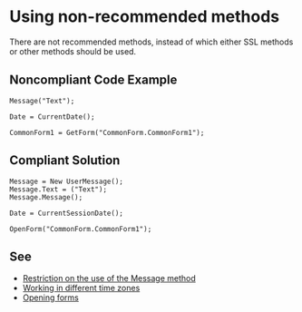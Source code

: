 # Using non-recommended methods

There are not recommended methods, instead of which either SSL methods or other methods should be used.

## Noncompliant Code Example

```bsl
Message("Text");

Date = CurrentDate();

CommonForm1 = GetForm("CommonForm.CommonForm1");
```

## Compliant Solution
	 
```bsl
Message = New UserMessage();
Message.Text = ("Text");
Message.Message(); 

Date = CurrentSessionDate();

OpenForm("CommonForm.CommonForm1");
```
	
## See

- [Restriction on the use of the Message method](https://its.1c.ru/db/v8std#content:418:hdoc)
- [Working in different time zones](https://its.1c.ru/db/v8std#content:643:hdoc:2.1)
- [Opening forms](https://kb.1ci.com/1C_Enterprise_Platform/Guides/Developer_Guides/1C_Enterprise_Development_Standards/Designing_user_interfaces/Implementation_of_form/Opening_forms/?language=en)
